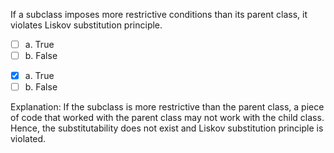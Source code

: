 <panel header=":lock::key: True or False?">
<question>

If a subclass imposes more restrictive conditions than its parent class, it violates Liskov substitution principle.

- [ ] a. True
- [ ] b. False

<div slot="answer">

- [x] a. True
- [ ] b. False

Explanation: If the subclass is more restrictive than the parent class, a piece of code that worked with the parent class may not work with the child class. Hence, the substitutability does not exist and Liskov substitution principle is violated. 

</div>
</question>
</panel>
